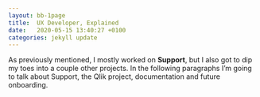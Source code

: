 ```yaml
---
layout: bb-1page
title:  UX Developer, Explained
date:   2020-05-15 13:40:27 +0100
categories: jekyll update
---
```

As previously mentioned, I mostly worked on **Support**, but I also got to dip my toes into a couple other projects. In the following paragraphs I’m going to talk about Support, the Qlik project, documentation and future onboarding.



